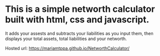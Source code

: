 # This is a simple networth calculator built with html, css and javascript.
It adds your assests and subtracts your liabilities as you input them, then displays your total assets,
total liabilities and your networth.

Hosted url: https://mariamtppa.github.io/NetworthCalculator/
